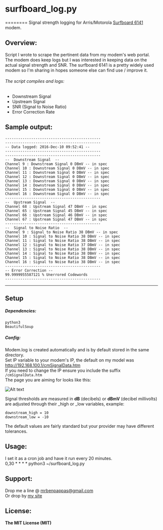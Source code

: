 # surfboard_log.py
========
Signal strength logging for Arris/Motorola [Surfboard 6141](http://surfboard.com/products/sb6141/) modem.  

## Overview:  
Script I wrote to scrape the pertinent data from my modem's web portal.  The modem does keep logs but I was interested in keeping data on the actual signal strength and SNR.  The surfboard 6141 is a pretty widely used modem so I'm sharing in hopes someone else can find use / improve it.  
###### The script compiles and logs:
* Downstream Signal
* Upstream Signal  
* SNR (Signal to Noise Ratio)  
* Error Correction Rate  


## Sample output:  
    --------------------------------------------
    --------------------------------------------
    -- Data logged: 2016-Dec-10 09:52:41 --
    --------------------------------------------
    --------------------------------------------
    --  Downstream Signal  --
    Channel 9 : Downstream Signal 0 DBmV -- in spec
    Channel 10 : Downstream Signal 0 DBmV -- in spec
    Channel 11 : Downstream Signal 0 DBmV -- in spec
    Channel 12 : Downstream Signal 0 DBmV -- in spec
    Channel 13 : Downstream Signal 0 DBmV -- in spec
    Channel 14 : Downstream Signal 0 DBmV -- in spec
    Channel 15 : Downstream Signal 0 DBmV -- in spec
    Channel 16 : Downstream Signal 0 DBmV -- in spec
    --------------------------------------------
    --  Upstream Signal  --
    Channel 68 : Upstream Signal 47 DBmV -- in spec
    Channel 65 : Upstream Signal 45 DBmV -- in spec
    Channel 66 : Upstream Signal 46 DBmV -- in spec
    Channel 67 : Upstream Signal 47 DBmV -- in spec
    --------------------------------------------
    --  Signal to Noise Ratio  --
    Channel 9 : Signal to Noise Ratio 38 DBmV -- in spec
    Channel 10 : Signal to Noise Ratio 38 DBmV -- in spec
    Channel 11 : Signal to Noise Ratio 38 DBmV -- in spec
    Channel 12 : Signal to Noise Ratio 37 DBmV -- in spec
    Channel 13 : Signal to Noise Ratio 38 DBmV -- in spec
    Channel 14 : Signal to Noise Ratio 38 DBmV -- in spec
    Channel 15 : Signal to Noise Ratio 38 DBmV -- in spec
    Channel 16 : Signal to Noise Ratio 38 DBmV -- in spec
    --------------------------------------------
    -- Error Correction --
    99.9999955587121 % Unerrored Codewords
    --------------------------------------------
----
## Setup  
##### Dependencies:  
`python3`  
`BeautifulSoup`  

##### Config:  
Modem.log is created automatically and is by default stored in the same directory.  
Set IP variable to your modem's IP, the default on my model was http://192.168.100.1/cmSignalData.htm  
If you need to change the IP ensure you include the suffix `/cmSignalData.htm`  
The page you are aiming for looks like this:  

![Alt text](https://s30.postimg.org/76e7gd5kh/4034_signal.png "Your page should look like this")

Signal thresholds are measured in **dB** (decibels) or **dBmV** (decibel millivolts) are adjusted through their _high or _low variables, example:  

    downstream_high = 10  
    downstream_low = -10  

The default values are fairly standard but your provider may have different tolerances.  

## Usage:  
I set it as a cron job and have it run every 20 minutes.  
0,30 * * * * python3 ~/surfboard_log.py

## Support:  
Drop me a line @ mrbenpappas@gmail.com  
Or drop by [my site](http://mrbenpappas.com)

## License:  
**The MIT License (MIT)**
